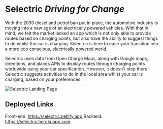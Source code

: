 # Selectric *Driving for Change*

With the 2030 diesel and petrol ban put in place, the automotive industry is moving into a new age of an electrically powered vehicles. With that in mind, we felt the market lacked an app which is not only able to provide routes based on charging points, but also have the ability to suggest things to do whilst the car is charging. Selectric is here to ease your transition into a more eco conscious, electrically powered world.

Selectric uses data from Open Charge Maps, along with Google maps, directions, and places APIs to display routes through charging points worldwide using your car specification. However, it doesn't stop there! Selectric suggests activities to do in the local area whilst your car is charging,  based on your preferences.

![Selectric Landing Page](https://ibb.co/N6WnQJN)

## Deployed Links
Front-end: https://selectric.netlify.app
Backend: https://selectric.herokuapp.com